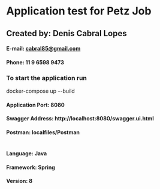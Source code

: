 # Application test for Petz Job
## Created by: Denis Cabral Lopes
#### E-mail: cabral85@gmail.com
#### Phone: 11 9 6598 9473

### To start the application run 
docker-compose up --build

#### Application Port: 8080
#### Swagger Address: http://localhost:8080/swagger.ui.html
#### Postman: localfiles/Postman

#
#### Language: Java
#### Framework: Spring
#### Version: 8